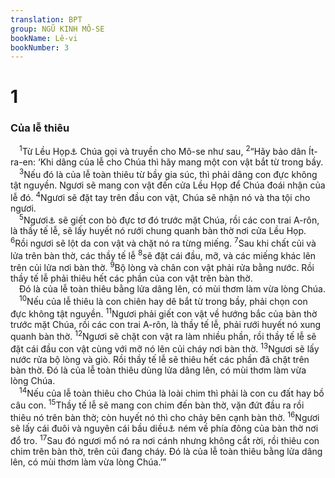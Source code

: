 ```yaml
---
translation: BPT
group: NGŨ KINH MÔ-SE
bookName: Lê-vi 
bookNumber: 3
---
```


<div class="title"><h1>1</h1><h3>Của lễ thiêu</h3></div>
<span class="verse le_1_1"> <sup>1</sup>Từ Lều Họp<a data-toggle="tooltip" data-placement="bottom" title="Phần nầy tiếp nối câu truyện trong Xuất 40:34-35 khi sự vinh quang của Chúa đầy dẫy Lều Họp cho nên Mô-se không vào được.">⚓</a> Chúa gọi và truyền cho Mô-se như sau,</span>
<span class="verse le_1_2"><sup>2</sup>“Hãy bảo dân Ít-ra-en: ‘Khi dâng của lễ cho Chúa thì hãy mang một con vật bắt từ trong bầy.<br/></span>
<span class="verse le_1_3"> <sup>3</sup>Nếu đó là của lễ toàn thiêu từ bầy gia súc, thì phải dâng con đực không tật nguyền. Ngươi sẽ mang con vật đến cửa Lều Họp để Chúa đoái nhận của lễ đó.</span>
<span class="verse le_1_4"><sup>4</sup>Ngươi sẽ đặt tay trên đầu con vật, Chúa sẽ nhận nó và tha tội cho ngươi.<br/></span>
<span class="verse le_1_5"> <sup>5</sup>Ngươi<a data-toggle="tooltip" data-placement="bottom" title="Hay “họ” (tức các thầy tế lễ). Xem thêm câu 11.">⚓</a> sẽ giết con bò đực tơ đó trước mặt Chúa, rồi các con trai A-rôn, là thầy tế lễ, sẽ lấy huyết nó rưới chung quanh bàn thờ nơi cửa Lều Họp.</span>
<span class="verse le_1_6"><sup>6</sup>Rồi ngươi sẽ lột da con vật và chặt nó ra từng miếng.</span>
<span class="verse le_1_7"><sup>7</sup>Sau khi chất củi và lửa trên bàn thờ, các thầy tế lễ</span>
<span class="verse le_1_8"><sup>8</sup>sẽ đặt cái đầu, mỡ, và các miếng khác lên trên củi lửa nơi bàn thờ.</span>
<span class="verse le_1_9"><sup>9</sup>Bộ lòng và chân con vật phải rửa bằng nước. Rồi thầy tế lễ phải thiêu hết các phần của con vật trên bàn thờ.<br/> Đó là của lễ toàn thiêu bằng lửa dâng lên, có mùi thơm làm vừa lòng Chúa.<br/></span>
<span class="verse le_1_10"> <sup>10</sup>Nếu của lễ thiêu là con chiên hay dê bắt từ trong bầy, phải chọn con đực không tật nguyền.</span>
<span class="verse le_1_11"><sup>11</sup>Ngươi phải giết con vật về hướng bắc của bàn thờ trước mặt Chúa, rồi các con trai A-rôn, là thầy tế lễ, phải rưới huyết nó xung quanh bàn thờ.</span>
<span class="verse le_1_12"><sup>12</sup>Ngươi sẽ chặt con vật ra làm nhiều phần, rồi thầy tế lễ sẽ đặt cái đầu con vật cùng với mỡ nó lên củi cháy nơi bàn thờ.</span>
<span class="verse le_1_13"><sup>13</sup>Ngươi sẽ lấy nước rửa bộ lòng và giò. Rồi thầy tế lễ sẽ thiêu hết các phần đã chặt trên bàn thờ. Đó là của lễ toàn thiêu dùng lửa dâng lên, có mùi thơm làm vừa lòng Chúa.<br/></span>
<span class="verse le_1_14"> <sup>14</sup>Nếu của lễ toàn thiêu cho Chúa là loài chim thì phải là con cu đất hay bồ câu con.</span>
<span class="verse le_1_15"><sup>15</sup>Thầy tế lễ sẽ mang con chim đến bàn thờ, vặn đứt đầu ra rồi thiêu nó trên bàn thờ; còn huyết nó thì cho chảy bên cạnh bàn thờ.</span>
<span class="verse le_1_16"><sup>16</sup>Ngươi sẽ lấy cái đuôi và nguyên cái bầu diều<a data-toggle="tooltip" data-placement="bottom" title="Hay “bộ lòng và lông.”">⚓</a> ném về phía đông của bàn thờ nơi đổ tro.</span>
<span class="verse le_1_17"><sup>17</sup>Sau đó ngươi mổ nó ra nơi cánh nhưng không cắt rời, rồi thiêu con chim trên bàn thờ, trên củi đang cháy. Đó là của lễ toàn thiêu bằng lửa dâng lên, có mùi thơm làm vừa lòng Chúa.’”<br/></span>
